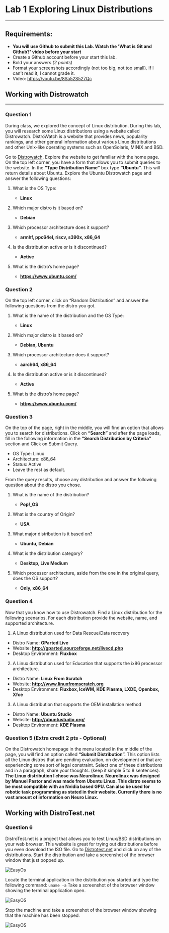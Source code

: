 # Lab 1 Exploring Linux Distributions
---
## Requirements:
* **You will use Github to submit this Lab. Watch the 'What is Git and Github?' video before your start**
* Create a Github account before your start this lab.
* Bold your answers *(2 points)*
* Format your screenshots accordingly (not too big, not too small). If I can’t read it, I cannot grade it.
* Video: https://youtu.be/8Sa52S527Qc


## Working with Distrowatch
---
### Question 1
During class, we explored the concept of Linux distribution. During this lab, you will research some Linux distributions using a website called Distrowatch. DistroWatch is a website that provides news, popularity rankings, and other general information about various Linux distributions and other Unix-like operating systems such as OpenSolaris, MINIX and BSD. 

Go to [Distrowatch](https://distrowatch.com/). Explore the website to get familiar with the home page. On the top left corner, you have a form that allows you to submit queries to the website. In the **“Type Distribution Name”** box type **“Ubuntu”.**  This will return details about Ubuntu. Explore the Ubuntu Distrowatch page and answer the following questions:

1. What is the OS Type: 
   * **Linux**

2. Which major distro is it based on?  
   * **Debian**
   
3. Which processor architecture does it support?  
   * **armhf, ppc64el, riscv, s390x, x86_64**

4. Is the distribution active or is it discontinued?  
   * **Active**

5. What is the distro’s home page?  
   * **https://www.ubuntu.com/**

### Question 2
On the top left corner, click on “Random Distribution” and answer the following questions from the distro you got.
1. What is the name of the distribution and the OS Type: 
   * **Linux**

2. Which major distro is it based on?  
   * **Debian, Ubuntu**
   
3. Which processor architecture does it support?  
   * **aarch64, x86_64**

4. Is the distribution active or is it discontinued?  
   * **Active**

5. What is the distro’s home page?  
   * **https://www.ubuntu.com/**

### Question 3
On the top of the page, right in the middle, you will find an option that allows you to search for distributions. 
Click on **“Search”** and after the page loads, fill in the following information in the **“Search Distribution by Criteria”** section and Click on Submit Query.
* OS Type: Linux
* Architecture: x86_64
* Status: Active
* Leave the rest as default.

From the query results, choose any distribution and answer the following question about the distro you chose.

1. What is the name of the distribution? 
   * **Pop!_OS**
  
2. What is the country of Origin?
   * **USA**
  
3. What major distribution is it based on?
   * **Ubuntu, Debian**

4. What is the distribution category?
   * **Desktop, Live Medium**
  
5. Which processor architecture, aside from the one in the original query, does the OS support?
   * **Only, x86_64**

### Question 4
Now that you know how to use Distrowatch. Find a Linux distribution for the following scenarios. For each distribution provide the website, name, and supported architecture.

1. A Linux distribution used for Data Rescue/Data recovery
* Distro Name: **GParted Live**
* Website: **http://gparted.sourceforge.net/livecd.php**
* Desktop Environment: **Fluxbox**

2. A Linux distribution used for Education that supports the ix86 processor architecture.
* Distro Name: **Linux From Scratch**
* Website: **http://www.linuxfromscratch.org**
* Desktop Environment: **Fluxbox, IceWM, KDE Plasma, LXDE, Openbox, Xfce**

3. A Linux distribution that supports the OEM installation method
* Distro Name: **Ubuntu Studio**
* Website: **http://ubuntustudio.org/**
* Desktop Environment: **KDE Plasma**

### Question 5 (Extra credit 2 pts - Optional)
On the Distrowatch homepage in the menu located in the middle of the page, you will find an option called **“Submit Distribution”.** This option lists all the Linux distros that are pending evaluation, on development or that are experiencing some sort of legal constraint.  Select one of these distributions and in a paragraph, share your thoughts. (keep it simple 5 to 8 sentences).
**The Linux distribution I chose was Neurolinux. Neurolinux was designed by Manuel Pastor and was made from Ubuntu Linux. This distro seems to be most compatible with an Nvidia based GPU. Can also be used for robotic task programming as stated in their website. Currently there is no vast amount of information on Neuro Linux.**


## Working with DistroTest.net
### Question 6
DistroTest.net is a project that allows you to test Linux/BSD distributions on your web browser. This website is great for trying out distributions before you even download the ISO file. Go to [Distrotest.net](https://distrotest.net/) and click on any of the distributions. Start the distribution and take a screenshot of the browser window that just popped up.

![EasyOs](Img1.png)   

Locate the terminal application in the distribution you started and type the following command: `uname -a` Take a screenshot of the browser window showing the terminal application open.

![EasyOS](img2.png)

Stop the machine and take a screenshot of the browser window showing that the machine has been stopped.

![EasyOS](Img3.png)


